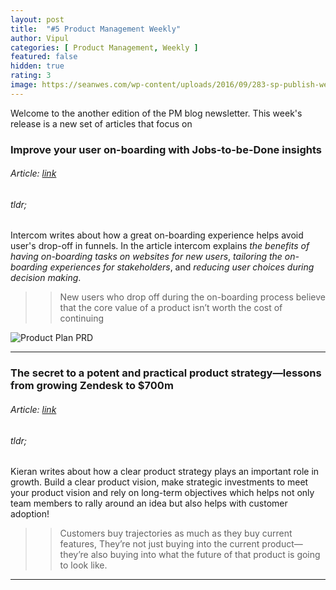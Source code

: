 ```yaml
---
layout: post
title:  "#5 Product Management Weekly"
author: Vipul
categories: [ Product Management, Weekly ]
featured: false
hidden: true
rating: 3
image: https://seanwes.com/wp-content/uploads/2016/09/283-sp-publish-weekly.png
---
```


Welcome to the another edition of the PM blog newsletter.
This week's release is a new set of articles that focus on

### Improve your user on-boarding with Jobs-to-be-Done insights

###### Article: [link](https://www.intercom.com/blog/four-forces-user-onboarding/)
###### tldr;
Intercom writes about how a great on-boarding experience helps avoid user's drop-off in funnels.
In the article intercom explains *the benefits of having on-boarding tasks on websites for new users*, *tailoring
the on-boarding experiences for stakeholders*, and *reducing user choices during decision making*.

>> New users who drop off during the on-boarding process believe that the core value of a product isn’t worth the cost of continuing

![Product Plan PRD](https://blog.intercomassets.com/blog/wp-content/uploads/2019/08/Four-Forces.jpg.optimal.jpg "Product Plan PRD")

---

### The secret to a potent and practical product strategy—lessons from growing Zendesk to $700m

###### Article: [link](https://www.productboard.com/blog/product-strategy-secrets-from-zendesk-product-leader/)
###### tldr;
Kieran writes about how a clear product strategy plays an important role in growth.
Build a clear product vision, make strategic investments to meet your product vision and rely on long-term objectives
which helps not only team members to rally around an idea but also helps with customer adoption!

>>Customers buy trajectories as much as they buy current features,
>>They’re not just buying into the current product—they’re also buying into what the future of that product is going to look like.

---
